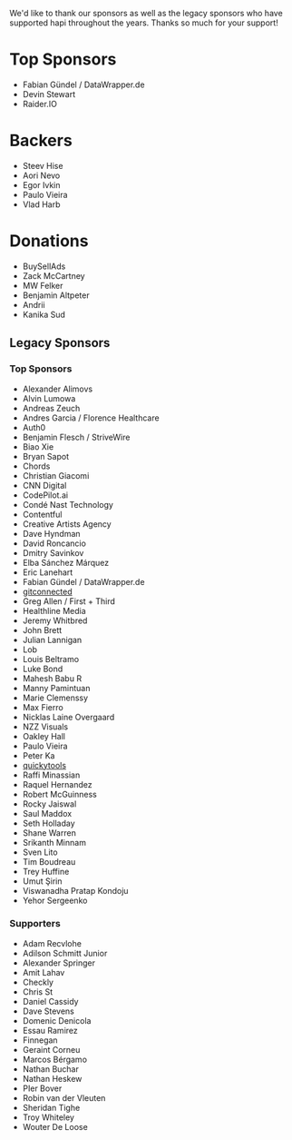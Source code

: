 We'd like to thank our sponsors as well as the legacy sponsors who have supported hapi throughout the years. Thanks so much for your support!
# Top Sponsors
- Fabian Gündel / DataWrapper.de
- Devin Stewart
- Raider.IO
# Backers
- Steev Hise
- Aori Nevo
- Egor Ivkin
- Paulo Vieira
- Vlad Harb
# Donations
- BuySellAds
- Zack McCartney
- MW Felker
- Benjamin Altpeter
- Andrii
- Kanika Sud
## Legacy Sponsors
### Top Sponsors
- Alexander Alimovs
- Alvin Lumowa
- Andreas Zeuch
- Andres Garcia / Florence Healthcare
- Auth0
- Benjamin Flesch / StriveWire
- Biao Xie
- Bryan Sapot
- Chords
- Christian Giacomi
- CNN Digital
- CodePilot.ai
- Condé Nast Technology
- Contentful
- Creative Artists Agency
- Dave Hyndman
- David Roncancio
- Dmitry Savinkov
- Elba Sánchez Márquez
- Eric Lanehart
- Fabian Gündel / DataWrapper.de
- [gitconnected](https://gitconnected.com)
- Greg Allen / First + Third
- Healthline Media
- Jeremy Whitbred
- John Brett
- Julian Lannigan
- Lob
- Louis Beltramo
- Luke Bond
- Mahesh Babu R
- Manny Pamintuan
- Marie Clemenssy
- Max Fierro
- Nicklas Laine Overgaard
- NZZ Visuals
- Oakley Hall
- Paulo Vieira
- Peter Ka
- [quickytools](https://www.quickytools.com)
- Raffi Minassian
- Raquel Hernandez
- Robert McGuinness
- Rocky Jaiswal
- Saul Maddox
- Seth Holladay
- Shane Warren
- Srikanth Minnam
- Sven Lito
- Tim Boudreau
- Trey Huffine
- Umut Şirin
- Viswanadha Pratap Kondoju
- Yehor Sergeenko
### Supporters
- Adam Recvlohe
- Adilson Schmitt Junior
- Alexander Springer
- Amit Lahav
- Checkly
- Chris St
- Daniel Cassidy
- Dave Stevens
- Domenic Denicola
- Essau Ramirez
- Finnegan
- Geraint Corneu
- Marcos Bérgamo
- Nathan Buchar
- Nathan Heskew
- PIer Bover
- Robin van der Vleuten
- Sheridan Tighe
- Troy Whiteley
- Wouter De Loose
